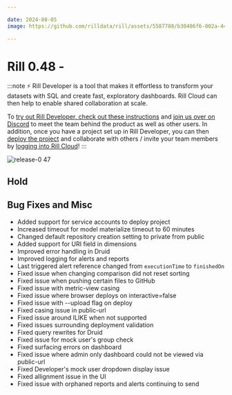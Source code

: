 ```yaml
---

date: 2024-08-05
image: https://github.com/rilldata/rill/assets/5587788/b30486f6-002a-445d-8a1b-955b6ec0066d

---
```


# Rill 0.48 - 

:::note
⚡ Rill Developer is a tool that makes it effortless to transform your datasets with SQL and create fast, exploratory dashboards. Rill Cloud can then help to enable shared collaboration at scale.

To [try out Rill Developer, check out these instructions](/home/install) and [join us over on Discord](https://bit.ly/3bbcSl9) to meet the team behind the product as well as other users. In addition, once you have a project set up in Rill Developer, you can then [deploy the project](/deploy/existing-project) and collaborate with others / invite your team members by [logging into Rill Cloud](https://ui.rilldata.com)!
:::

![release-0 47](<https://storage.googleapis.com/prod-cdn.rilldata.com/docs/release-notes/release-notes-047.gif>)

## Hold



## Bug Fixes and Misc
- Added support for service accounts to deploy project
- Increased timeout for model materialize timeout to 60 minutes
- Changed default repository creation setting to private from public
- Added support for URI field in dimensions
- Improved error handling in Druid
- Improved logging for alerts and reports
- Last triggered alert reference changed from `executionTime` to `finishedOn`
- Fixed issue when changing comparison did not reset sorting 
- Fixed issue when pushing certain files to GitHub 
- Fixed issue with metric-view casing
- Fixed issue where browser deploys on interactive=false
- Fixed issue with --upload flag on deploy
- Fixed casing issue in public-url
- Fixed issue around ILIKE when not supported
- Fixed issues surrounding deployment validation
- Fixed query rewrites for Druid
- Fixed issue for mock user's group check
- Fixed surfacing errors on dashboard
- Fixed issue where admin only dashboard could not be viewed via public-url
- Fixed Developer's mock user dropdown display issue
- Fixed allignment issue in the UI
- Fixed issue with orphaned reports and alerts continuing to send
